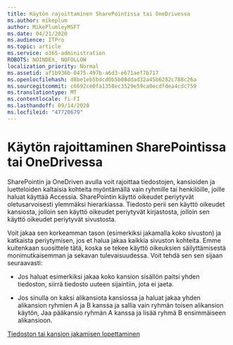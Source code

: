 ```yaml
---
title: Käytön rajoittaminen SharePointissa tai OneDrivessa
ms.author: mikeplum
author: MikePlumleyMSFT
ms.date: 04/21/2020
ms.audience: ITPro
ms.topic: article
ms.service: o365-administration
ROBOTS: NOINDEX, NOFOLLOW
localization_priority: Normal
ms.assetid: af1b936b-0475-497b-a6d3-e671aef7b717
ms.openlocfilehash: d8be1eb5bdcd0b5b08ddad32a45b6282c788c26a
ms.sourcegitcommit: c6692ce0fa1358ec3529e59ca0ecdfdea4cdc759
ms.translationtype: MT
ms.contentlocale: fi-FI
ms.lasthandoff: 09/14/2020
ms.locfileid: "47720679"
---
```

# <a name="restrict-access-in-sharepoint-or-onedrive"></a>Käytön rajoittaminen SharePointissa tai OneDrivessa

SharePointin ja OneDriven avulla voit rajoittaa tiedostojen, kansioiden ja luetteloiden kaltaisia kohteita myöntämällä vain ryhmille tai henkilöille, joille haluat käyttää Accessia. SharePointin käyttö oikeudet periytyvät oletusarvoisesti ylemmäksi hierarkiassa. Tiedosto perii sen käyttö oikeudet kansiosta, jolloin sen käyttö oikeudet periytyvät kirjastosta, jolloin sen käyttö oikeudet periytyvät sivustosta.
  
Voit jakaa sen korkeamman tason (esimerkiksi jakamalla koko sivuston) ja katkaista periytymisen, jos et halua jakaa kaikkia sivuston kohteita. Emme kuitenkaan suosittele tätä, koska se tekee käyttö oikeuksien säilyttämisestä monimutkaisemman ja sekavan tulevaisuudessa. Voit tehdä sen sen sijaan seuraavasti:
  
- Jos haluat esimerkiksi jakaa koko kansion sisällön paitsi yhden tiedoston, siirrä tiedosto uuteen sijaintiin, jota ei jaeta.
    
- Jos sinulla on kaksi alikansiota kansiossa ja haluat jakaa yhden alikansion ryhmien A ja B kanssa ja sallia vain ryhmän toisen alikansion käytön, Jaa pääkansio ryhmän A kanssa ja lisää ryhmä B ensimmäiseen alikansioon.
    
[Tiedoston tai kansion jakamisen lopettaminen ](https://go.microsoft.com/fwlink/?linkid=2008861)
  

